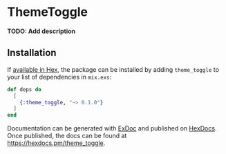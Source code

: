 # ThemeToggle

**TODO: Add description**

## Installation

If [available in Hex](https://hex.pm/docs/publish), the package can be installed
by adding `theme_toggle` to your list of dependencies in `mix.exs`:

```elixir
def deps do
  [
    {:theme_toggle, "~> 0.1.0"}
  ]
end
```

Documentation can be generated with [ExDoc](https://github.com/elixir-lang/ex_doc)
and published on [HexDocs](https://hexdocs.pm). Once published, the docs can
be found at <https://hexdocs.pm/theme_toggle>.

